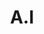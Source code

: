 ---
pid: CH108
title: A.I
location_transcription: Center of Philly
zipcode: '19126'
outside_phl: 
neighborhood: Oak Lane
age: '24'
age_range: 20-29
instagram: 
image_file_name: CH_108.jpg
proposal_transcription: "#CheckMeOut"
topic: Technology
topic_summary: '0'
type: Other No Form
keywords_other: 
credit: Amir
image_labels: 
twitter: 
facebook: 
permalink: "/monuments/ch108/"
layout: item-page
---